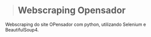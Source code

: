 > # Webscraping Opensador

Webscraping do site OPensador com python, utilizando Selenium e BeautifulSoup4.
